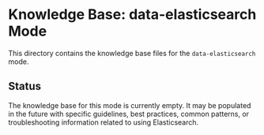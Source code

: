 # Knowledge Base: data-elasticsearch Mode

This directory contains the knowledge base files for the `data-elasticsearch` mode.

## Status

The knowledge base for this mode is currently empty. It may be populated in the future with specific guidelines, best practices, common patterns, or troubleshooting information related to using Elasticsearch.
